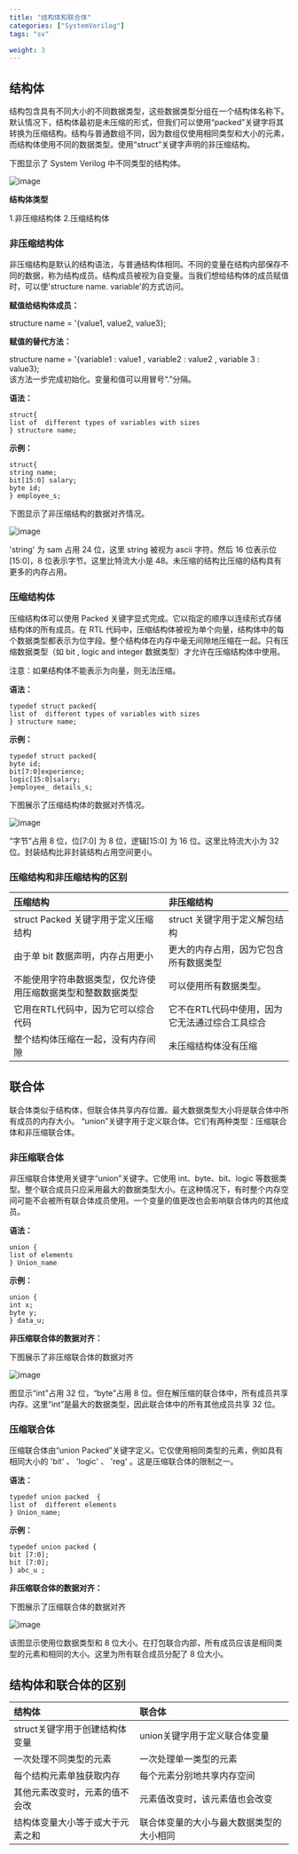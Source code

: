 ```yaml
---
title: "结构体和联合体"
categories: ["SystemVerilog"]
tags: "sv"

weight: 3
---
```


## 结构体  

结构包含具有不同大小的不同数据类型，这些数据类型分组在一个结构体名称下。默认情况下，结构体最初是未压缩的形式，但我们可以使用“packed”关键字将其转换为压缩结构。结构与普通数组不同，因为数组仅使用相同类型和大小的元素，而结构体使用不同的数据类型。使用“struct”关键字声明的非压缩结构。  
 
下图显示了 System Verilog 中不同类型的结构体。

![image](https://user-images.githubusercontent.com/110484152/186200139-5258a878-c717-4c94-8fa4-33a53a8d7680.png)  


**结构体类型**

1.非压缩结构体
2.压缩结构体

### 非压缩结构体
 
非压缩结构是默认的结构语法，与普通结构体相同。不同的变量在结构内部保存不同的数据，称为结构成员。结构成员被视为自变量。当我们想给结构体的成员赋值时，可以使'structure name. variable'的方式访问。
  

****赋值给结构体成员：****

structure name = '{value1, value2, value3};   

****赋值的替代方法：****  
 
 structure name = '{variable1 : value1 , variable2 : value2 , variable 3 : value3};  
该方法一步完成初始化。变量和值可以用冒号“.”分隔。


 **语法：**

`struct{`    
        `list of  different types of variables with sizes`      
      `} structure name;`    

**示例：**    
 
`struct{`   
       `string name;`   
       `bit[15:0] salary;`  
       `byte id;`  
       `} employee_s;`    

下图显示了非压缩结构的数据对齐情况。
 
![image](https://user-images.githubusercontent.com/110484152/187272132-8f676df5-921b-4ccd-9233-fd716266beaa.png)  


'string' 为 sam 占用 24 位，这里 string 被视为 ascii 字符。然后 16 位表示位[15:0]，8 位表示字节。这里比特流大小是 48。未压缩的结构比压缩的结构具有更多的内存占用。

### 压缩结构体
 
压缩结构体可以使用 Packed 关键字显式完成。它以指定的顺序以连续形式存储结构体的所有成员。在 RTL 代码中，压缩结构体被视为单个向量，结构体中的每个数据类型都表示为位字段。整个结构体在内存中毫无间隙地压缩在一起。只有压缩数据类型（如 bit , logic and integer 数据类型）才允许在压缩结构体中使用。

注意：如果结构体不能表示为向量，则无法压缩。

 **语法：**  

`typedef struct packed{`  
`list of  different types of variables with sizes`  
`} structure name;`   

 **示例：**     

`typedef struct packed{`  
`byte id;`  
`bit[7:0]experience;`   
`logic[15:0]salary;`  
`}employee_ details_s;`   
  
下图展示了压缩结构体的数据对齐情况。

![image](https://user-images.githubusercontent.com/110484152/187272734-a3fff0ec-94bf-4b03-b065-4faf0263a4b9.png)  

“字节”占用 8 位，位[7:0] 为 8 位，逻辑[15:0] 为 16 位。这里比特流大小为 32 位。封装结构比非封装结构占用空间更小。


### 压缩结构和非压缩结构的区别

**压缩结构**|**非压缩结构**|  
|:---------------------- | :-------------| 
struct Packed 关键字用于定义压缩结构| struct 关键字用于定义解包结构|      
|由于单 bit 数据声明，内存占用更小| 更大的内存占用，因为它包含所有数据类型|   
|不能使用字符串数据类型，仅允许使用压缩数据类型和整数数据类型| 可以使用所有数据类型。|  
|它用在RTL代码中，因为它可以综合代码 |它不在RTL代码中使用，因为它无法通过综合工具综合|   
|整个结构体压缩在一起，没有内存间隙 |未压缩结构体没有压缩 |      


## 联合体

联合体类似于结构体，但联合体共享内存位置。最大数据类型大小将是联合体中所有成员的内存大小。 “union”关键字用于定义联合体。它们有两种类型：压缩联合体和非压缩联合体。

### 非压缩联合体

非压缩联合体使用关键字“union”关键字。它使用 int、byte、bit、logic 等数据类型。整个联合成员只应采用最大的数据类型大小。在这种情况下，有时整个内存空间可能不会被所有联合体成员使用。一个变量的值更改也会影响联合体内的其他成员。

**语法：**  

`union {`   
`list of elements`  
`} Union_name`

**示例：**    

`union {`  
 `int x;`  
`byte y;`  
`} data_u;`  

**非压缩联合体的数据对齐：**   

下图展示了非压缩联合体的数据对齐

 ![image](https://user-images.githubusercontent.com/110484152/187362996-28178b48-1556-4738-a604-3051c5f5835d.png)  



图显示“int”占用 32 位，“byte”占用 8 位。但在解压缩的联合体中，所有成员共享内存。这里“int”是最大的数据类型，因此联合体中的所有其他成员共享 32 位。

### 压缩联合体

压缩联合体由“union Packed”关键字定义。它仅使用相同类型的元素，例如具有相同大小的 'bit' 、 'logic' 、 'reg' 。这是压缩联合体的限制之一。

**语法：** 

`typedef union packed  {`  
`list of  different elements`  
`} Union_name;`  

**示例：**

`typedef union packed {`   
`bit [7:0];`  
`bit [7:0];`    
`} abc_u ;`  
  
**非压缩联合体的数据对齐：**   

下图展示了压缩联合体的数据对齐

![image](https://user-images.githubusercontent.com/110484152/187362817-9881a485-8a1d-4801-a431-47fa6fac8ae9.png)   

该图显示使用位数据类型和 8 位大小。在打包联合内部，所有成员应该是相同类型的元素和相同的大小。这里为所有联合成员分配了 8 位大小。

      
## 结构体和联合体的区别

|**结构体**|**联合体**|  
|:---------------------- | :-------------| 
| struct关键字用于创建结构体变量 | union关键字用于定义联合体变量 |      
| 一次处理不同类型的元素 |一次处理单一类型的元素|   
| 每个结构元素单独获取内存 | 每个元素分别地共享内存空间|  
| 其他元素改变时，元素的值不会改 | 元素值改变时，该元素值也会改变|  
| 结构体变量大小等于或大于元素之和| 联合体变量的大小与最大数据类型的大小相同|   





  



  

